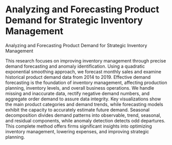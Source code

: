 # Analyzing and Forecasting Product Demand for Strategic Inventory Management
Analyzing and Forecasting Product Demand for Strategic Inventory Management

This research focuses on improving inventory management through precise demand forecasting and anomaly identification. 
Using a quadratic exponential smoothing approach, we forecast monthly sales and examine historical product demand data from 2014 to 2019. 
Effective demand forecasting is the foundation of inventory management, affecting production planning, inventory levels, and overall business operations. 
We handle missing and inaccurate data, rectify negative demand numbers, and aggregate order demand to assure data integrity. 
Key visualizations show the main product categories and demand trends, while forecasting models exhibit the capacity to accurately estimate future demand. 
Seasonal decomposition divides demand patterns into observable, trend, seasonal, and residual components, while anomaly detection detects odd departures. 
This complete method offers firms significant insights into optimizing inventory management, lowering expenses, and improving strategic planning.
